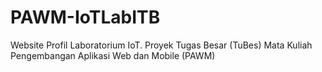 # PAWM-IoTLabITB
Website Profil Laboratorium IoT. Proyek Tugas Besar (TuBes) Mata Kuliah Pengembangan Aplikasi Web dan Mobile (PAWM)
